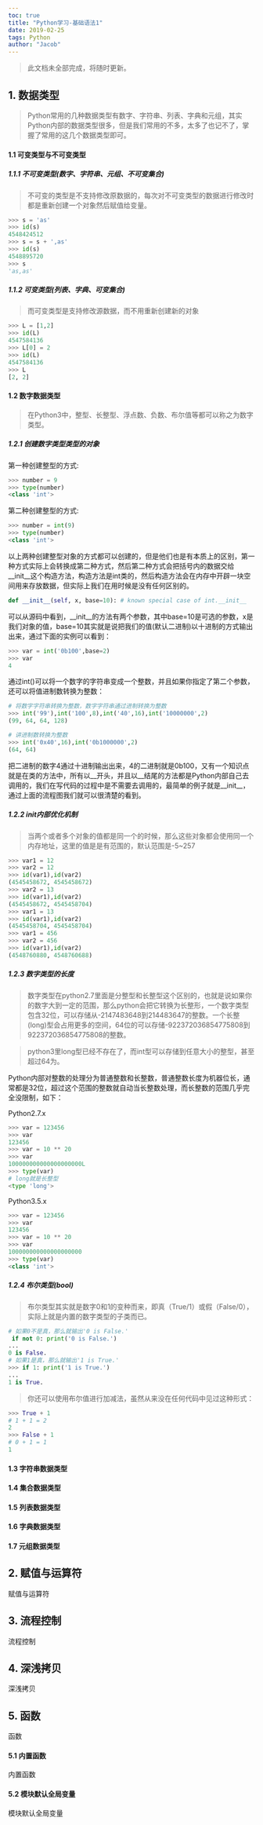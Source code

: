 ```yaml
---
toc: true
title: "Python学习-基础语法1"
date: 2019-02-25
tags: Python
author: "Jacob"
---
```


> 此文档未全部完成，将随时更新。

## 1. 数据类型
> Python常用的几种数据类型有数字、字符串、列表、字典和元组，其实Python内部的数据类型很多，但是我们常用的不多，太多了也记不了，掌握了常用的这几个数据类型即可。

<!--more-->

#### 1.1 可变类型与不可变类型
##### 1.1.1 不可变类型(数字、字符串、元组、不可变集合)
> 不可变的类型是不支持修改原数据的，每次对不可变类型的数据进行修改时都是重新创建一个对象然后赋值给变量。
```py
>>> s = 'as'
>>> id(s)
4548424512
>>> s = s + ',as'
>>> id(s)
4548895720
>>> s
'as,as'
```

##### 1.1.2 可变类型(列表、字典、可变集合)
> 而可变类型是支持修改源数据，而不用重新创建新的对象
```py
>>> L = [1,2]
>>> id(L)
4547584136
>>> L[0] = 2
>>> id(L)
4547584136
>>> L
[2, 2]
```

#### 1.2 数字数据类型	
> 在Python3中，整型、长整型、浮点数、负数、布尔值等都可以称之为数字类型。

##### 1.2.1 创建数字类型类型的对象
第一种创建整型的方式:

```py
>>> number = 9
>>> type(number)
<class 'int'>
```
第二种创建整型的方式:

```py
>>> number = int(9)
>>> type(number)
<class 'int'>
```
以上两种创建整型对象的方式都可以创建的，但是他们也是有本质上的区别，第一种方式实际上会转换成第二种方式，然后第二种方式会把括号内的数据交给__init__这个构造方法，构造方法是int类的，然后构造方法会在内存中开辟一块空间用来存放数据，但实际上我们在用时候是没有任何区别的。

```py
def __init__(self, x, base=10): # known special case of int.__init__
```
可以从源码中看到，__init__的方法有两个参数，其中base=10是可选的参数，x是我们对象的值，base=10其实就是说把我们的值(默认二进制)以十进制的方式输出出来，通过下面的实例可以看到：

```py
>>> var = int('0b100',base=2) 
>>> var
4
```
通过int()可以将一个数字的字符串变成一个整数，并且如果你指定了第二个参数，还可以将值进制数转换为整数：

```py
# 将数字字符串转换为整数，数字字符串通过进制转换为整数
>>> int('99'),int('100',8),int('40',16),int('10000000',2)
(99, 64, 64, 128)

# 讲进制数转换为整数
>>> int('0x40',16),int('0b1000000',2)
(64, 64)
```
把二进制的数字4通过十进制输出出来，4的二进制就是0b100，又有一个知识点就是在类的方法中，所有以__开头，并且以__结尾的方法都是Python内部自己去调用的，我们在写代码的过程中是不需要去调用的，最简单的例子就是__init__，通过上面的流程图我们就可以很清楚的看到。

##### 1.2.2 init内部优化机制
> 当两个或者多个对象的值都是同一个的时候，那么这些对象都会使用同一个内存地址，这里的值是是有范围的，默认范围是-5~257

```py
>>> var1 = 12
>>> var2 = 12
>>> id(var1),id(var2)
(4545458672, 4545458672)
>>> var2 = 13
>>> id(var1),id(var2)
(4545458672, 4545458704)
>>> var1 = 13
>>> id(var1),id(var2)
(4545458704, 4545458704)
>>> var1 = 456
>>> var2 = 456
>>> id(var1),id(var2)
(4548760880, 4548760688)
```

##### 1.2.3 数字类型的长度
> 数字类型在python2.7里面是分整型和长整型这个区别的，也就是说如果你的数字大到一定的范围，那么python会把它转换为长整形，一个数字类型包含32位，可以存储从-2147483648到214483647的整数。一个长整(long)型会占用更多的空间，64位的可以存储-922372036854775808到922372036854775808的整数。

> python3里long型已经不存在了，而int型可以存储到任意大小的整型，甚至超过64为。

Python内部对整数的处理分为普通整数和长整数，普通整数长度为机器位长，通常都是32位，超过这个范围的整数就自动当长整数处理，而长整数的范围几乎完全没限制，如下：

Python2.7.x

```py
>>> var = 123456
>>> var
123456
>>> var = 10 ** 20
>>> var
100000000000000000000L
>>> type(var) 
# long就是长整型  
<type 'long'>
```
Python3.5.x

```py
>>> var = 123456
>>> var
123456
>>> var = 10 ** 20
>>> var
100000000000000000000
>>> type(var)
<class 'int'>
```

##### 1.2.4 布尔类型(bool)
> 布尔类型其实就是数字0和1的变种而来，即真（True/1）或假（False/0），实际上就是内置的数字类型的子类而已。

```py
# 如果0不是真，那么就输出'0 is False.'
 if not 0: print('0 is False.')
... 
0 is False.
# 如果1是真，那么就输出'1 is True.'
>>> if 1: print('1 is True.')
... 
1 is True.
```
> 你还可以使用布尔值进行加减法，虽然从来没在任何代码中见过这种形式：

```py
>>> True + 1
# 1 + 1 = 2
2
>>> False + 1
# 0 + 1 = 1
1
```

#### 1.3 字符串数据类型


#### 1.4 集合数据类型


#### 1.5 列表数据类型


#### 1.6 字典数据类型



#### 1.7 元组数据类型



## 2. 赋值与运算符
赋值与运算符



## 3. 流程控制
流程控制


## 4. 深浅拷贝
深浅拷贝


## 5. 函数
函数



#### 5.1 内置函数
内置函数



#### 5.2 模块默认全局变量
模块默认全局变量




